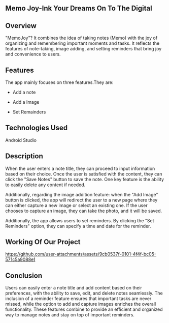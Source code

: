 Memo Joy-Ink Your Dreams On To The Digital
---------------------------------------------------------------------------------------------------------------------------------------------------------------------------------------------------------------------
Overview
---------------------------------------------------------------------------------------------------------------------------------------------------------------------------------------------------------------------
"MemoJoy"? It combines the idea of taking notes (Memo) with the joy of organizing and remembering important moments and tasks. It reflects the features of note-taking, image adding, and setting reminders that bring joy and convenience to users.

Features
---------------------------------------------------------------------------------------------------------------------------------------------------------------------------------------------------------------------
The app mainly focuses on three features.They are:

* Add a note

* Add a Image

* Set Remainders

Technologies Used
---------------------------------------------------------------------------------------------------------------------------------------------------------------------------------------------------------------------
Android Studio


Description
---------------------------------------------------------------------------------------------------------------------------------------------------------------------------------------------------------------------

When the user enters a note title, they can proceed to input information based on their choice. Once the user is satisfied with the content, they can click the "Save Notes" button to save the note. One key feature is the ability to easily delete any content if needed.

Additionally, regarding the image addition feature: when the "Add Image" button is clicked, the app will redirect the user to a new page where they can either capture a new image or select an existing one. If the user chooses to capture an image, they can take the photo, and it will be saved.

Additionally, the app allows users to set reminders. By clicking the "Set Reminders" option, they can specify a time and date for the reminder.

Working Of Our Project
---------------------------------------------------------------------------------------------------------------------------------------------------------------------------------------------------------------------
https://github.com/user-attachments/assets/9cb0537f-0101-4f4f-bc05-571c5a9088e1

Conclusion
-------
Users can easily enter a note title and add content based on their preferences, with the ability to save, edit, and delete notes seamlessly. The inclusion of a reminder feature ensures that important tasks are never missed, while the option to add and capture images enriches the overall functionality. These features combine to provide an efficient and organized way to manage notes and stay on top of important reminders.
